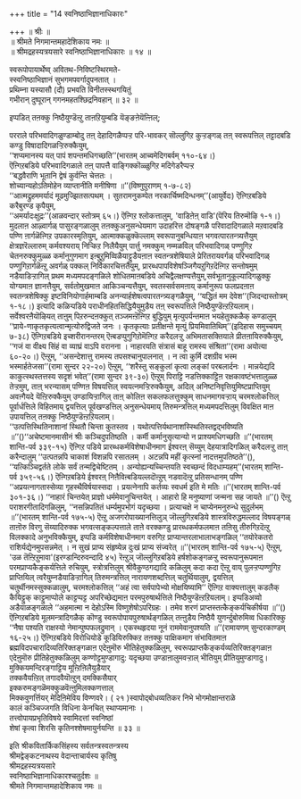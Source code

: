 +++
title = "14 स्वनिष्ठाभिज्ञानाधिकारः"

+++
॥ श्रीः ॥  
॥ श्रीमते निगमान्तमहादेशिकाय नमः ॥  
॥ श्रीमद्रहस्यत्रयसारे स्वनिष्ठाभिज्ञानाधिकारः ॥ १४ ॥  
  
  
स्वरूपोपायार्थेष्व् अवितथ-निविष्टस्थिरमते-   
स्स्वनिष्ठाभिज्ञानं सुभगमपवर्गादुपनतात् ।  
प्रथिम्ना यस्यासौ (दौ) प्रभवति विनीतस्स्थगयितुं  
गभीरान् दुष्पूरान् गगनमहतश्छिद्रनिवहान् ॥ ३२ ॥  

इप्पडित् तऩक्कु निष्ठैयुण्डॆऩ्ऱु ताऩऱियुम्बडि यॆङ्ङऩेयॆऩ्ऩिल्;  

परराले परिभवादिगळुण्डाम्बोदु तऩ् देहादिगळैप्पऱ्ऱ परि-भावकर् सॊल्लुगिऱ कुऱ्ऱङ्गळ् तऩ् स्वरूपत्तिल् तट्टादबडि कण्डु विषादादिगळऱ्ऱिरुक्कैयुम्,  
‘‘शप्यमानस्य यत् पापं शपन्तमधिगच्छति’’(भारतम् आच्वमेदिगबर्वम् ११०-६४।)  
ऎऩ्गिऱबडिये परिभवादिगळाले तऩ् पापत्तै वाङ्गिक्कॊळ्ळुगिऱ मदिगेडरैप्पऱ्ऱ  
‘‘बद्धवैराणि भूतानि द्वेषं कुर्वन्ति चेत्ततः ।  
शोच्यान्यहोऽतिमोहेन व्याप्तानीति मनीषिणा ॥’’(विष्णुपुराणम् १-७-८२)  
‘‘आत्मद्रुहममर्यादं मूढमुज्झितसत्पथम् । सुतरामनुकम्पेत नरकार्चिष्मदिन्धनम्’’(आयुर्वेदः) 
ऎऩ्गिऱबडिये करैबुरण्ड कृपैयुम्,  
‘‘अमर्यादःक्षुद्रः’’(आळवन्दार् स्तोत्रम् ६५।) ऎऩ्गिऱ श्लोकत्तालुम्, 'वाडिऩेऩ् वाडि'(पॆरिय तिरुमॊऴि १-१।) मुदलाऩ आऴ्वार्गळ् पासुरङ्गळालुम् तऩक्कुअनुसन्धेयमाग उदाहरित्त दोषङ्गळै परिवादादिगळाले मऱवादबडि पण्णि ऩार्गळॆऩ्गिऱ उपकारस्मृतियुम्, आत्माक्कळुक्कॆल्लाम् स्वरूपानुबन्धियाऩ भगवत्पारतन्त्र्यत्तैयुम् क्षेत्रज्ञरॆल्लारुम् कर्मवश्यराय् निऱ्किऱ निलैयैयुम् पार्त्तु नमक्कुम् नम्मळविल् परिभवादिगळ् पण्णुगिऱ चेतनरुक्कुमुळ्ळ कर्मानुगुणमाग इऩ्बुऱुमिव्विळैयाट्टुडैयऩाऩ स्वतन्त्रशेषियाले प्रेरितरायवर्गळ् परिभवादिगळ् पण्णुगिऱार्गळॆऩ्ऱु अवर्गळ् पक्कल् निर्विकारचित्ततैयुम्, प्रारब्धपापविशेषञ्जिगैयऱुगिऱदॆऩ्गिऱ सन्तोषमुम् नडैयाडिऱ्ऱागिल् प्रथम मध्यमपदङ्गळिले शोधितमाऩबडिये अचिद्वैलक्षण्यत्तैयुम्,सर्वभूतानुकूल्यादिगळुक्कु योग्यमाऩ ज्ञानत्तैयुम्, सर्वतोमुखमाऩ आकिञ्चन्यत्तैयुम्, स्वतस्सर्वसमऩाय् कर्मानुरूप फलप्रदऩाऩ स्वतन्त्रशेषिक्कु इष्टविनियोगार्हमाम्बडि अनन्यार्हशेषत्वपारतन्त्र्यङ्गळैयुम्, ‘‘यद्धितं मम देवेश’’(जिदन्दास्तोत्रम् १-१८।) इत्यादि कळिऱ्पडिये पराधीनहितसिद्धियैयुमुडैय तऩ् स्वरूपत्तिले निष्ठैयुण्डॆऩ्ऱऱियलाम्। सर्वेश्वरऩैयॊऴियत् ताऩुम् पिऱरुन्दऩक्कुत् तञ्जमऩ्ऱॆऩ्गिऱ बुद्धियुम् मृत्युपर्यन्तमाऩ भयहेतुक्कळैक् कण्डालुम् ‘‘प्राये-णाकृतकृत्यत्वान्मृत्योरुद्विजते जनः । कृतकृत्याः प्रतीक्षन्ते मृत्युं प्रियमिवातिथिम्’’(इदिहास समुच्चयम् ७-३८) ऎऩ्गिऱबडिये इच्शरीरानन्तरम् ऎऩ्बडप्पुगुगिऱोमॆऩ्गिऱ करैदलऱ्ऱु अभिमतासक्तियाले प्रीतऩायिरुक्कैयुम्, ‘‘गजं वा वीक्ष्य सिंहं वा व्याघ्रं वाऽपि वरानना । नाहारयति संत्रासं बाहू रामस्य संश्रिता’’(रामा अयोत्या ६०-२०।) ऎऩ्ऱुम्, ‘‘असन्देशात्तु रामस्य तपसश्चानुपालनात् । न त्वा कुर्मि दशग्रीव भस्म भस्मार्हतेजसा’’(रामा सुन्दर २२-२०) ऎऩ्ऱुम्, ‘‘शरैस्तु सङ्कुलां कृत्वा लङ्कां परबलार्दनः । मान्नयेद्यदि काकुत्स्थस्तत्तस्य सदृशं भवेत्’’(रामा सुन्दर ३९-३०) ऎऩ्ऱुम् पिराट्टि नडत्तिक्काट्टिऩ रक्षकावष्टंभत्तालुळ्ळ तेऱ्ऱमुम्, ताऩ् भरन्यासम् पण्णिऩ विषयत्तिल् स्वयत्नमऱ्ऱिरुक्कैयुम्, अदिल् अनिष्टनिवृत्तियुमिष्टप्राप्तियुम् अवऩ्गैयदे यॆऩ्ऱिरुक्कैयुम् उण्डायिऱ्ऱागिल् ताऩ् कोलिऩ सकलफलत्तुक्कुम् साधनमागवऱ्ऱाय् चरमश्लोकत्तिल् पूर्वार्धत्तिले विहितमाय् द्वयत्तिल् पूर्वखण्डत्तिल् अनुसन्धेयमाय् तिरुमन्त्रत्तिल् मध्यमपदत्तिलुम् विवक्षित माऩ उपायत्तिल् तऩक्कु निष्ठैयुण्डॆऩ्ऱऱियलाम्।  
 ‘‘उत्पत्तिस्थितिनाशानां स्थितौ चिन्ता कुतस्तव । यथोत्पत्तिर्यथानाशस्स्थितिस्तद्वद्भविष्यति ॥’’()‘‘अचेष्टमानमासीनं श्रीः कञ्चिदुपतिष्ठति । कर्मी कर्मानुसृत्यान्यो न प्राश्यमधिगच्छति ॥’’(भारतम् शान्ति-पर्व ३३९-१५) ऎऩ्गिऱ पडिये प्रारब्धकर्मविशेषाधीनमाग ईश्वरऩ् सॆय्युम् देहयात्रादिगळिल् करैदलऱ्ऱु ताऩ् करैन्दालुम् ‘‘उत्पतन्नपि चाकाशं विशन्नपि रसातलम् । अटन्नपि महीं कृत्स्नां नादत्तमुपतिष्ठते’’(), ‘‘यत्किञ्चिद्वर्तते लोके सर्वं तन्मद्विचेष्टितम् । अन्योह्यन्यच्चिन्तयति स्वच्छन्दं विदधाम्यहम्’’(भारतम् शान्ति-पर्व ३५९-५६।) ऎऩ्गिऱबडिये ईश्वरऩ् निऩैविऩ्बडियल्लदॊऩ्ऱुम् नडवादॆऩ्ऱु प्रतिसन्धानम् पण्णि ‘‘अप्रयत्नागतास्सेव्या गृहस्थैविर्षयास्सदा । प्रयत्नेनापि कर्तव्यः स्वधर्म इति मे मतिः ॥’’(भारतम् शान्ति-पर्व ३०१-३६।) ‘‘नाहारं चिन्तयेत् प्राज्ञो धर्ममेवानुचिन्तयेत् । आहारो हि मनुष्याणां जन्मना सह जायते ॥’’() ऎऩ्ऱु पराशरगीतादिगळिलुम्, ‘‘नसन्निपतितं धर्म्यमुपभोगं यदृच्छया । प्रत्याचक्षे न चाप्येनमनुरुन्धे सुदुर्लभम् ॥’’(भारतम् शान्ति-पर्व १७५-५) ऎऩ्ऱु अजगरोपाख्यानत्तिलुञ् जॊल्लुगिऱबडिये शास्त्रविरुद्धमल्लाद विषयङ्गळ् ताऩॊरु विरगु सॆय्यादिरुक्क भगवत्सङ्कल्पत्ताले ताऩे वरक्कण्डु प्रारब्धकर्मफलमाऩ तऩिसु तीरुगिऱदॆऩ्ऱु विलक्कादे अनुभविक्कैयुम्, इप्पडि कर्मविशेषाधीनमाग वरुगिऱ प्राप्यान्तरलाभालाभङ्गळिल् ‘‘तयोरेकतरो राशिर्यद्येनमुपसन्नमेत् । न सुखं प्राप्य संहृष्येन्न दुःखं प्राप्य संज्वरेत् ॥’’(भारतम् शान्ति-पर्व १७५-५) ऎऩ्ऱुम्, 'उळ तॆऩ्ऱिऱुमावा'(इरण्डान्दिरुवन्दादि ४५) रॆऩ्ऱुञ् जॊल्लुगिऱबडिये हर्षशोकङ्गळऱ्ऱु स्वरूपानुरूपमाऩ परमप्राप्यकैङ्कर्यत्तिले रुचियुम्, स्त्रोत्रत्तिलुम् श्रीवैकुण्ठगद्यादि कळिलुम् कदा कदा ऎऩ्ऱु वाय् पुलऱ्ऱप्पण्णुगिऱ प्राप्तियिल् त्वरैयुम्नडैयाडिऱ्ऱागिल् तिरुमन्त्रत्तिल् नारायणशब्दत्तिल् चतुर्थियालुम्, द्वयत्तिल् चतुर्थीनमस्सुक्कळालुम्, चरमश्लोकत्तिल् ‘‘अहं त्वा सर्वपापेभ्यो मोक्षयिष्यामि’’ ऎऩ्गिऱ वाक्यत्तालुम् कडलैक् कैयिट्टुक् काट्टुमाप्पोले काट्टप्पट्ट अपरिच्छेद्यमाऩ परमपुरुषार्थत्तिले निष्ठैयुण्डॆऩ्ऱऱियलाम्। इप्पडिअव्वो अडैयाळङ्गळाले ‘‘अहमात्मा न देहोऽस्मि विष्णुशेषोऽपरिग्रहः । तमेव शरणं प्राप्तस्तत्कैङ्कर्यचिकीर्षया ॥’’() ऎऩ्गिऱबडिये मूलमन्त्रादिगळैक् कॊण्डु स्वरूपोपायपुरुषार्थङ्गळिल् तऩ्ऩुडैय निष्ठैयै युणर्न्दुबोरुमिव्व धिकारिक्कु ‘‘नैषा पश्यति राक्षस्यो नेमान्पुष्पफलद्रुमान् । एकस्थहृदया नूनं राममेवानुपश्यति ॥’’(रामायणम् सुन्दरकाण्डम् १६-२५।) ऎऩ्गिऱबडिये विरोधियोडे कूडियिरुक्किऱ तऩक्कु पाक्षिकमाग संभावितमाऩ ब्रह्मविदपचारादिव्यतिरिक्तङ्गळाऩ एदेऩुमॊरु भीतिहेतुक्कळिलुम्, स्वरूपप्राप्तकैङ्कर्यव्यतिरिक्तङ्गळाऩ एदेऩुमॊरु प्रीतिहेतुक्कळिलुम् कण्णोट्टमुण्डागादु: यदृच्छया उण्डाऩालुमवऱ्ऱाल् भीतियुम् प्रीतियुमुण्डागादु। मुक्कियमन्दिरङ्गाट्टिय मूऩ्ऱिऩिलैयुडैयार्  
 तक्कवैयऩ्ऱित् तगादवैयॊऩ्ऱुन् दमक्किसैयार्  
 इक्करुमङ्गळॆमक्कुळवॆऩ्ऩुमिलक्कणत्ताल्  
 मिक्कवुणर्त्तियर् मेदिऩिमेविय विण्णवरे। ( २१ )स्वापोद्बोधव्यतिकर निभे भोगमोक्षान्तराळे  
कालं कञ्चिज्जगति विधिना केनचित् स्थाप्यमानाः ।  
तत्त्वोपायप्रभृतिविषये स्वामिदत्तां स्वनिष्ठां  
शेषां कृत्वा शिरसि कृतिनश्शेषमायुर्नयन्ति ॥ ३३ ॥  
  
इति श्रीकवितार्किकसिंहस्य सर्वतन्त्रस्वतन्त्रस्य  
श्रीमद्वेङ्कटनाथस्य वेदान्ताचार्यस्य कृतिषु  
श्रीमद्रहस्यत्रयसारे  
स्वनिष्ठाभिज्ञानाधिकारश्चतुर्दशः ॥  
श्रीमते निगमान्तमहादेशिकाय नमः ॥